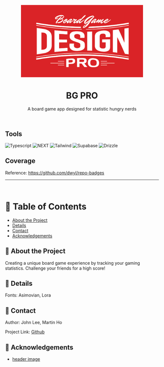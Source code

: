 <div align="center">

  <img src="assets/header.png" alt="logo" width="400" height="auto" />
  <h1>BG PRO</h1>
  
  <p>
    A board game app designed for statistic hungry nerds
  </p>

</div>

<br />

<!-- Badges -->

## Tools

![Typescript](https://img.shields.io/badge/TypeScript-007ACC?style=for-the-badge&logo=typescript&logoColor=white)
![NEXT](https://img.shields.io/badge/next%20js-000000?style=for-the-badge&logo=nextdotjs&logoColor=white)
![Tailwind](https://img.shields.io/badge/Tailwind_CSS-38B2AC?style=for-the-badge&logo=tailwind-css&logoColor=white)
![Supabase](https://img.shields.io/badge/Supabase-181818?style=for-the-badge&logo=supabase&logoColor=white)
![Drizzle](https://img.shields.io/badge/drizzle-C5F74F?style=for-the-badge&logo=drizzle&logoColor=black)

## Coverage

Reference: https://github.com/dwyl/repo-badges

---

<br />

<!-- Table of Contents -->

# :notebook_with_decorative_cover: Table of Contents

- [About the Project](#star2-about-the-project)
- [Details](#floppy_disk-details)
- [Contact](#handshake-contact)
- [Acknowledgements](#gem-acknowledgements)

<!-- About the Project -->

## :star2: About the Project

Creating a unique board game experience by tracking your gaming statistics. Challenge your friends for a high score!

## :floppy_disk: Details

Fonts: Asimovian, Lora

## :handshake: Contact

Author: John Lee, Martin Ho

Project Link: [Github](https://github.com/minimartzz/bgpro)

<!-- Acknowledgments -->

## :gem: Acknowledgements

- [header image](https://boardgamedesignlab.com/pro/)
